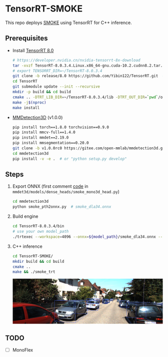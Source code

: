 # TensorRT-SMOKE
This repo deploys [SMOKE](https://github.com/open-mmlab/mmdetection3d/tree/master/configs/smoke) using TensorRT for C++ inference.

## Prerequisites
- Install [TensorRT 8.0](https://developer.nvidia.cn/nvidia-tensorrt-8x-download)
  ```bash
  # https://developer.nvidia.cn/nvidia-tensorrt-8x-download
  tar -xvzf TensorRT-8.0.3.4.Linux.x86_64-gnu.cuda-10.2.cudnn8.2.tar.gz
  # export TENSORRT_DIR=~/TensorRT-8.0.3.4
  git clone -b release/8.0 https://github.com/Yibin122/TensorRT.git  # MMCVModulatedDeformConv2d plugin
  cd TensorRT
  git submodule update --init --recursive
  mkdir -p build && cd build
  cmake .. -DTRT_LIB_DIR=~/TensorRT-8.0.3.4/lib -DTRT_OUT_DIR=`pwd`/out -DCUDA_VERSION=10.2  # e.g. CUDA 10.2
  make -j$(nproc)
  make install
  ```
- [MMDetection3D](https://github.com/open-mmlab/mmdetection3d/blob/master/docs/zh_cn/getting_started.md) (v1.0.0)
  ```bash
  pip install torch==1.8.0 torchvision==0.9.0
  pip install mmcv-full==1.4.0
  pip install mmdet==2.19.0
  pip install mmsegmentation==0.20.0
  git clone -b v1.0.0rc0 https://gitee.com/open-mmlab/mmdetection3d.git
  cd mmdetection3d
  pip install -v -e .  # or "python setup.py develop"
  ```

## Steps
1. Export ONNX (first comment [code](https://github.com/open-mmlab/mmdetection3d/blob/master/mmdet3d/models/dense_heads/smoke_mono3d_head.py#L107-112) in `mmdet3d/models/dense_heads/smoke_mono3d_head.py`)
   ```bash
   cd mmdetection3d
   python smoke_pth2onnx.py  # smoke_dla34.onnx
   ```
2. Build engine
   ```bash
   cd TensorRT-8.0.3.4/bin
   # use your own model_path
   ./trtexec --workspace=4096 --onnx=${model_path}/smoke_dla34.onnx --saveEngine=${model_path}/smoke_dla34.trt8
   ```
3. C++ inference
   ```bash
   cd TensorRT-SMOKE/
   mkdir build && cd build
   cmake ..
   make && ./smoke_trt
   ```
   ![kitti_000008_pred](samples/kitti_000008_pred.png)

## TODO
- [ ] MonoFlex
